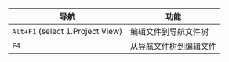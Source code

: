 导航                               | 功能
-------------------------------- | --------------------------------------------------
`Alt+F1` (select 1.Project View) | 编辑文件到导航文件树
`F4`                             | 从导航文件树到编辑文件
